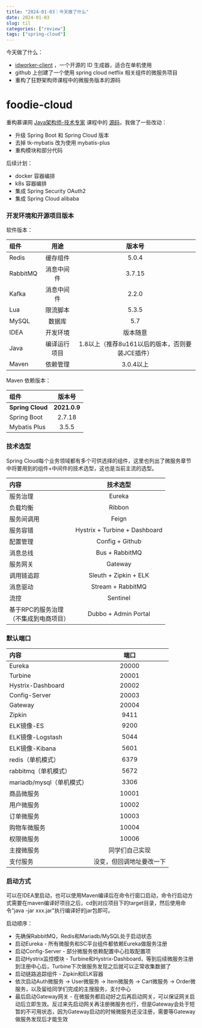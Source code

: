 ```yaml
---
title: "2024-01-03｜今天做了什么"
date: 2024-01-03
slug: til
categories: ["review"]
tags: ["spring-cloud"]
---
```


今天做了什么：

- [idworker-client](https://github.com/bingoohuang/idworker-client) ，一个开源的 ID 生成器，适合在单机使用
- github 上创建了一个使用 spring cloud netflix 相关组件的微服务项目
- 重构了狂野架构师课程中的微服务版本的源码

# foodie-cloud

重构慕课网 [Java架构师-技术专家](https://class.imooc.com/sale/javaarchitect) 课程中的 [源码](https://github.com/liuhouer/np-architect/)，我做了一些改动：
- 升级 Spring Boot 和 Spring Cloud 版本
- 去掉 tk-mybatis 改为使用 mybatis-plus
- 重构模块和部分代码

后续计划：

- docker 容器编排
- k8s 容器编排
- 集成 Spring Security OAuth2
- 集成 Spring Cloud alibaba

### 开发环境和开源项目版本

软件版本：

| 组件          | 用途  	  |              版本号              | 
|:------------|:------:|:-----------------------------:| 
| Redis     	 | 缓存组件 	 |             5.0.4             | 
| RabbitMQ    | 消息中间件  |            3.7.15             | 
| Kafka       | 消息中间件  |             2.2.0             
| Lua         |  限流脚本  |             5.3.5             | 
| MySQL       |  数据库   |              5.7              | 
| IDEA        |  开发环境  |             版本随意              |
| Java        | 编译运行项目 | 1.8以上（推荐8u161以后的版本，否则要装JCE插件） |
| Maven       |  依赖管理  |            3.0.4以上            |

Maven 依赖版本：

| 组件               |     版本号      | 
|:-----------------|:------------:| 
| **Spring Cloud** | **2021.0.9** |
| Spring Boot      |    2.7.18    |
| Mybatis Plus     |    3.5.5     |

### 技术选型

Spring Cloud每个业务领域都有多个可供选择的组件，这里也列出了微服务章节中将要用到的组件+中间件的技术选型，这也是当前主流的选型。

| 内容                        |            技术选型  	            | 
|:--------------------------|:-----------------------------:| 
| 服务治理  	                   |           Eureka 	            |
| 负载均衡     	                |           Ribbon 	            |
| 服务间调用     	               |            Feign 	            |
| 服务容错     	                | Hystrix + Turbine + Dashboard |
| 配置管理     	                |        Config + Github        |
| 消息总线     	                |        Bus + RabbitMQ	        |
| 服务网关     	                |            Gateway            |
| 调用链追踪     	               |     Sleuth + Zipkin + ELK     |
| 消息驱动     	                |      Stream + RabbitMQ	       |
| 流控     	                  |          Sentinel 	           |
| 基于RPC的服务治理</br>（不集成到电商项目） |     Dubbo + Admin Portal      |

### 默认端口

| 内容                        |     端口  	      | 
|:--------------------------|:--------------:| 
| Eureka  	                 |    20000 	     |
| Turbine     	             |    20001 	     |
| Hystrix-Dashboard     	   |    20002 	     |
| Config-Server     	       |     20003      |
| Gateway     	             |     20004      |
| Zipkin     	              |     9411	      |
| ELK镜像-ES     	            |     9200 	     |
| ELK镜像-Logstash     	      |     5044 	     |
| ELK镜像-Kibana     	        |     5601 	     |
| redis（单机模式）     	         |     6379 	     |
| rabbitmq（单机模式）     	      |     5672 	     |
| mariadb/mysql（单机模式）     	 |     3306 	     |
| 商品微服务     	               |     10001      |
| 用户微服务     	               |     10002      |
| 订单微服务     	               |     10003      |
| 购物车微服务     	              |     10004      |
| 权限微服务     	               |     10006      |
| 主搜微服务     	               |    同学们自己实现	    |
| 支付服务     	                | 没变，但回调地址要改一下 	 |

### 启动方式

可以在IDEA里启动，也可以使用Maven编译后在命令行窗口启动，命令行启动方式需要在maven编译好项目之后，cd到对应项目下的target目录，然后使用命令"java -jar xxx.jar"执行编译好的jar包即可。

启动顺序：

- 先确保RabbitMQ，Redis和Mariadb/MySQL处于启动状态
- 启动Eureka - 所有微服务和SC平台组件都依赖Eureka做服务注册
- 启动Config-Server - 部分微服务依赖配置中心拉取配置项
- 启动Hystrix监控模块 - Turbine和Hystrix-Dashboard，等到后续微服务注册到注册中心后，Turbine下次做服务发现之后就可以正常收集数据了
- 启动链路追踪组件 - Zipkin和ELK容器
- 依次启动Auth微服务 -> User微服务 -> Item微服务 -> Cart微服务 -> Order微服务，以及留给同学们完成的主搜服务，支付中心
- 最后启动Gateway网关 -
  在微服务都启动好之后再启动网关，可以保证网关启动后立即生效。反过来先启动网关再注册微服务也行，但是Gateway会处于短暂的不可用状态，因为Gateway启动的时候微服务还没注册，需要等Gateway做服务发现后才能生效



